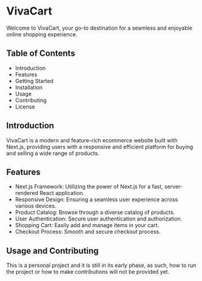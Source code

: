 # VivaCart

Welcome to VivaCart, your go-to destination for a seamless and enjoyable online shopping experience.

## Table of Contents
- Introduction
- Features
- Getting Started
- Installation
- Usage
- Contributing
- License

## Introduction

VivaCart is a modern and feature-rich ecommerce website built with Next.js, providing users with a responsive and efficient platform for buying and selling a wide range of products.

## Features

- Next.js Framework: Utilizing the power of Next.js for a fast, server-rendered React application.
- Responsive Design: Ensuring a seamless user experience across various devices.
- Product Catalog: Browse through a diverse catalog of products.
- User Authentication: Secure user authentication and authorization.
- Shopping Cart: Easily add and manage items in your cart.
- Checkout Process: Smooth and secure checkout process.

## Usage and Contributing

This is a personal project and it is still in its early phase, as such, how to run the project or how to make contributions will not be provided yet.



